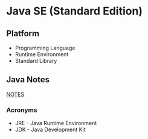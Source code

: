# Java SE (Standard Edition)

## Platform

* Programming Language
* Runtime Environment
* Standard Library

## Java Notes

[NOTES](./Java-SE--Notes.md)

### Acronyms

* JRE - Java Runtime Environment
* JDK - Java Development Kit
